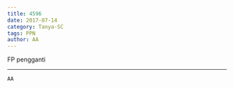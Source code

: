 ```yaml
---
title: 4596
date: 2017-07-14
category: Tanya-SC
tags: PPN
author: AA
---
```


FP pengganti

---



`AA`
